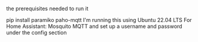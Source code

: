 the prerequisites needed to run it

pip install paramiko paho-mqtt
I'm running this using Ubuntu 22.04 LTS
For Home Assistant: Mosquito MQTT and set up a username and password under the config section

